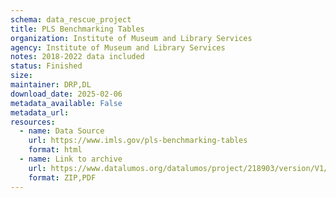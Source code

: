 ```yaml
---
schema: data_rescue_project 
title: PLS Benchmarking Tables
organization: Institute of Museum and Library Services
agency: Institute of Museum and Library Services
notes: 2018-2022 data included
status: Finished
size: 
maintainer: DRP,DL
download_date: 2025-02-06
metadata_available: False
metadata_url: 
resources:
  - name: Data Source
    url: https://www.imls.gov/pls-benchmarking-tables
    format: html
  - name: Link to archive
    url: https://www.datalumos.org/datalumos/project/218903/version/V1/view
    format: ZIP,PDF
---
```


